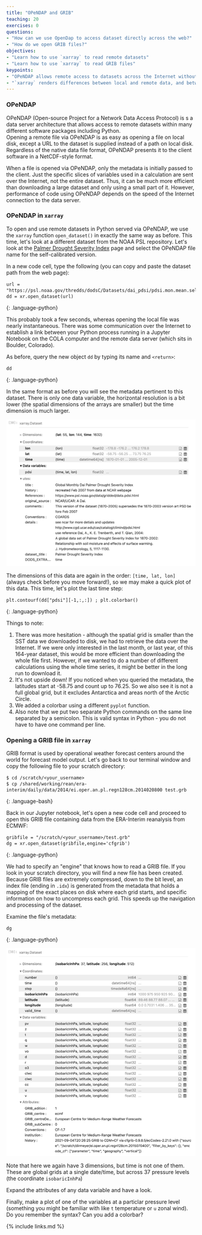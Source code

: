 ```yaml
---
title: "OPeNDAP and GRIB"
teaching: 20
exercises: 0
questions:
- "How can we use OpenDap to access dataset directly across the web?"
- "How do we open GRIB files?"
objectives:
- "Learn how to use `xarray` to read remote datasets"
- "Learn how to use `xarray` to read GRIB files"
keypoints:
- "OPeNDAP allows remote access to datasets across the Internet without downloading files."
- "`xarray` renders differences between local and remote data, and between different data file formats nearly imperceptable."
---
```


### OPeNDAP

OPeNDAP (Open-source Project for a Network Data Access Protocol) is s a data server architecture 
that allows access to remote datasets within many different software packages including Python.  
Opening a remote file via OPeNDAP is as easy as opening a file on local disk, except a URL to the dataset is supplied instead of a path on local disk.
Regardless of the native data file format, OPeNDAP presents it to the client software in a NetCDF-style format.

When a file is opened via OPeNDAP, only the metadata is initially passed to the client. 
Just the specific slices of variables used in a calculation are sent over the Internet, not the entire dataset.
Thus, it can be much more efficient than downloading a large dataset and only using a small part of it.
However, performance of code using OPeNDAP depends on the speed of the Internet connection to the data server.



### OPeNDAP in `xarray`

To open and use remote datasets in Python served via OPeNDAP, we use the `xarray` function `open_dataset()` in exactly the same way as before. 
This time, let's look at a different dataset from the NOAA PSL repository. 
Let's look at the [Palmer Drought Severity Index](https://psl.noaa.gov/data/gridded/data.pdsi.html) page and select the OPeNDAP file name for the self-calibrated version.

In a new code cell, type the following (you can copy and paste the dataset path from the web page):

~~~
url = "https://psl.noaa.gov/thredds/dodsC/Datasets/dai_pdsi/pdsi.mon.mean.selfcalibrated.nc"
dd = xr.open_dataset(url)
~~~
{: .language-python}

This probably took a few seconds, whereas opening the local file was nearly instantaneous. 
There was some communication over the Internet to establish a link between your Python process 
running in a Jupyter Notebook on the COLA computer and the remote data server (which sits in Boulder, Colorado).

As before, query the new object `dd` by typing its name and `<return>`:
  
~~~
dd
~~~
{: .language-python}

In the same format as before you will see the metadata pertinent to this dataset.
There is only one data variable, the horizontal resolution is a bit lower 
(the spatial dimensions of the arrays are smaller) but the time dimension is much larger.

![Screendump of view of metadata from PDSI dataset](../fig/dai_meta.jpg)

The dimensions of this data are again in the order: `[time, lat, lon]` (always check before you move forward!), 
so we may make a quick plot of this data. This time, let's plot the last time step:

~~~
plt.contourf(dd["pdsi"][-1,:,:]) ; plt.colorbar()
~~~
{: .language-python}

Things to note:
1. There was more hesitation - although the spatial grid is smaller than the SST data we downloaded to disk, 
we had to retrieve the data over the Internet. 
If we were only interested in the last month, or last year, of this 164-year dataset, 
this would be more efficient than downloading the whole file first. However, if we wanted to do a number of
different calculations using the whole time series, it might be better in the long run to download it.
2. It's not upside down! If you noticed when you queried the metadata, the latitudes start at 
-58.75 and count up to 76.25. So we also see it is not a full global grid, but it excludes Antarctica and 
areas north of the Arctic Circle.
3. We added a colorbar using a different `pyplot` function. 
4. Also note that we put two separate Python commands on the same line separated by a semicolon. 
This is valid syntax in Python - you do not have to have one command per line.


### Opening a GRIB file in `xarray`

GRIB format is used by operational weather forecast centers around the world for forecast model output. 
Let's go back to our terminal window and copy the following file to your scratch directory:


~~~
$ cd /scratch/<your_username>
$ cp /shared/working/rean/era-interim/daily/data/2014/ei.oper.an.pl.regn128cm.2014020800 test.grb
~~~
{: .language-bash}

Back in our Jupyter notebook, let's open a new code cell and proceed to open this GRIB file containing data from the ERA-Interim reanalysis from ECMWF:

~~~
gribfile = "/scratch/<your_username>/test.grb"
dg = xr.open_dataset(gribfile,engine='cfgrib')
~~~
{: .language-python}

We had to specify an "engine" that knows how to read a GRIB file. 
If you look in your scratch directory, you will find a new file has been created. 
Because GRIB files are extremely compressed, down to the bit level, an index file (ending in `.idx`) 
is generated from the metadata that holds a mapping of the exact places on disk where each grid starts, and specific information on how to 
uncompress each grid. This speeds up the navigation and processing of the dataset.

Examine the file's metadata:

~~~
dg
~~~
{: .language-python}

![Screendump of view of metadata from Era-Interim dataset](../fig/ei_meta.jpg)

Note that here we again have 3 dimensions, but time is not one of them. 
These are global grids at a single date/time, but across 37 pressure levels (the coordinate `isobaricInhPa`)

Expand the attributes of any data variable and have a look.

Finally, make a plot of one of the variables at a particlar pressure level 
(something you might be familiar with like `t` temperature or `u` zonal wind). 
Do you remember the syntax? Can you add a colorbar?

{% include links.md %}
